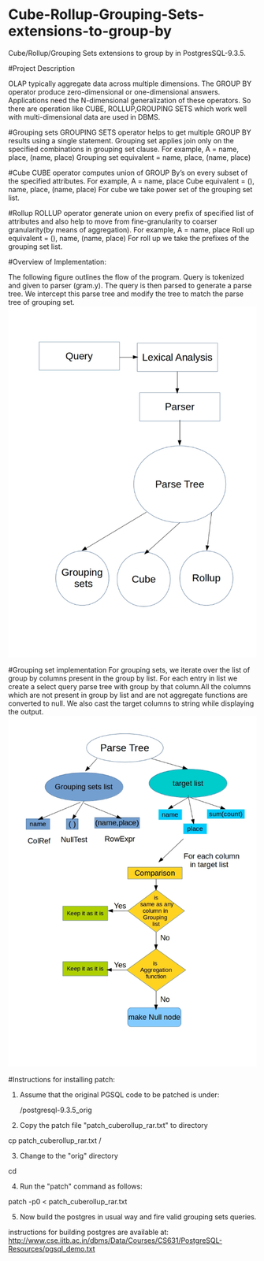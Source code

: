 # Cube-Rollup-Grouping-Sets-extensions-to-group-by
Cube/Rollup/Grouping Sets extensions to group by in PostgresSQL-9.3.5.

#Project Description

OLAP typically aggregate data across multiple dimensions. The GROUP BY operator produce zero-dimensional or one-dimensional answers.  Applications need the N-dimensional generalization of these operators. So there are operation like CUBE, ROLLUP,GROUPING SETS which work well with multi-dimensional data are used in DBMS.

#Grouping sets
GROUPING SETS operator helps to get multiple GROUP BY results using a single statement. Grouping set applies join only on the specified combinations in grouping set clause. 
For example, A = name, place, (name, place)
Grouping set equivalent = name, place, (name, place)

#Cube
CUBE operator computes union of GROUP By’s on every subset of the specified attributes.
For example, A = name, place
Cube equivalent = (), name, place, (name, place)
For cube we take power set of the grouping set list.

#Rollup
ROLLUP operator generate union on every prefix of specified list of attributes and also help to move from fine-granularity to coarser granularity(by means of aggregation).
For example, A = name, place
Roll up equivalent = (), name, (name, place)
For roll up we take the prefixes of the grouping set list.

#Overview of Implementation:

The following figure outlines the flow of the program. Query is tokenized and given to
parser (gram.y). The query is then parsed to generate a parse tree. We intercept this
parse tree and modify the tree to match the parse tree of grouping set.
![overview](https://github.com/rameshgkwd05/Cube-Rollup-Grouping-Sets-extensions-to-group-by/blob/master/overview.jpg)

#Grouping set implementation
For grouping sets, we iterate over the list of group by columns present in the group by list. For each entry in list we create a select query parse tree with group by that column.All the columns which are not present in group by list and are not aggregate functions are converted to null. We also cast the target columns to string while displaying the output.
![GroupingSet](https://github.com/rameshgkwd05/Cube-Rollup-Grouping-Sets-extensions-to-group-by/blob/master/groupingSet.jpg)

#Instructions for installing  patch:

1) Assume that the original PGSQL code to be patched is under:

  	<orig>/postgresql-9.3.5_orig

2) Copy the patch file "patch_cuberollup_rar.txt" to <orig> directory

cp patch_cuberollup_rar.txt <orig>/

3) Change to the "orig" directory
	
cd <orig>

4) Run the "patch" command as follows:

patch -p0 < patch_cuberollup_rar.txt

5) Now build the postgres in usual way and fire valid grouping sets queries.
 
instructions for building postgres are available at:
http://www.cse.iitb.ac.in/dbms/Data/Courses/CS631/PostgreSQL-Resources/pgsql_demo.txt
